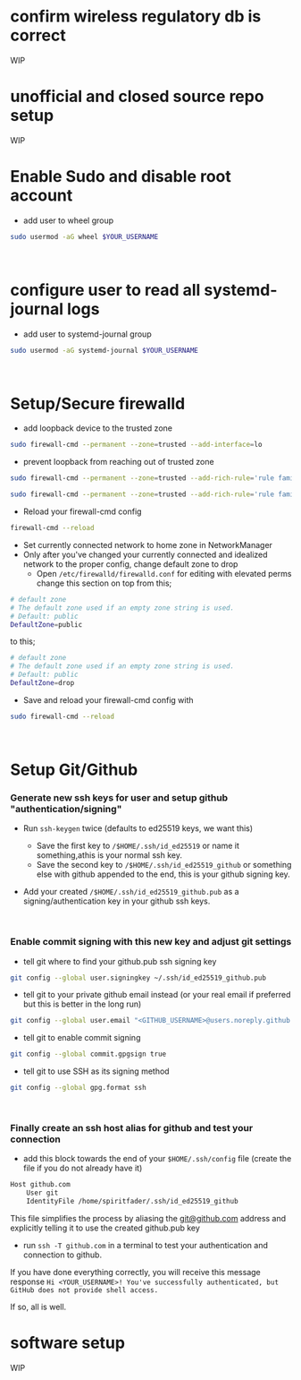 # confirm wireless regulatory db is correct
WIP


# unofficial and closed source repo setup
WIP


# Enable Sudo and disable root account
- add user to wheel group
```zsh
sudo usermod -aG wheel $YOUR_USERNAME
```
<br>

# configure user to read all systemd-journal logs
- add user to systemd-journal group
```zsh
sudo usermod -aG systemd-journal $YOUR_USERNAME
```
<br>


# Setup/Secure firewalld 
- add loopback device to the trusted zone
```zsh
sudo firewall-cmd --permanent --zone=trusted --add-interface=lo
``` 
- prevent loopback from reaching out of trusted zone
```zsh
sudo firewall-cmd --permanent --zone=trusted --add-rich-rule='rule family=ipv4 source address="127.0.0.1" destination not address="127.0.0.1" drop'
```
```zsh
sudo firewall-cmd --permanent --zone=trusted --add-rich-rule='rule family=ipv6 source address="::1" destination not address="::1" drop'
```
- Reload your firewall-cmd config
```zsh
firewall-cmd --reload
```
- Set currently connected network to home zone in NetworkManager
- Only after you've changed your currently connected and idealized network to the proper config, change default zone to drop
  - Open ``/etc/firewalld/firewalld.conf`` for editing with elevated perms
  change this section on top from this;
```zsh
# default zone
# The default zone used if an empty zone string is used.
# Default: public
DefaultZone=public
```
to this;
```zsh
# default zone
# The default zone used if an empty zone string is used.
# Default: public
DefaultZone=drop
```
- Save and reload your firewall-cmd config with
```zsh
sudo firewall-cmd --reload
```
<br>

# Setup Git/Github

### Generate new ssh keys for user and setup github "authentication/signing"

- Run ``ssh-keygen`` twice (defaults to ed25519 keys, we want this)
  - Save the first key to ``/$HOME/.ssh/id_ed25519`` or name it something,athis is your normal ssh key.
  - Save the second key to ``/$HOME/.ssh/id_ed25519_github`` or something else with github appended to the end, this is your github signing key.

- Add your created ``/$HOME/.ssh/id_ed25519_github.pub`` as a signing/authentication key in your github ssh keys. 

<br>


### Enable commit signing with this new key and adjust git settings 

- tell git where to find your github.pub ssh signing key
```zsh 
git config --global user.signingkey ~/.ssh/id_ed25519_github.pub
```

- tell git to your private github email instead (or your real email if preferred but this is better in the long run)
```zsh
git config --global user.email "<GITHUB_USERNAME>@users.noreply.github.com"
```

- tell git to enable commit signing
```zsh 
git config --global commit.gpgsign true
```
- tell git to use SSH as its signing method 
```zsh
git config --global gpg.format ssh
```
<br>


### Finally create an ssh host alias for github and test your connection

- add this block towards the end of your ``$HOME/.ssh/config`` file (create the file if you do not already have it)
```zsh
Host github.com
    User git
    IdentityFile /home/spiritfader/.ssh/id_ed25519_github
```
This file simplifies the process by aliasing the git@github.com address and explicitly telling it to use the created github.pub key

- run ``ssh -T github.com`` in a terminal to test your authentication and connection to github.  

If you have done everything correctly, you will receive this message response
``Hi <YOUR_USERNAME>! You've successfully authenticated, but GitHub does not provide shell access.``

If so, all is well.



# software setup
WIP 

